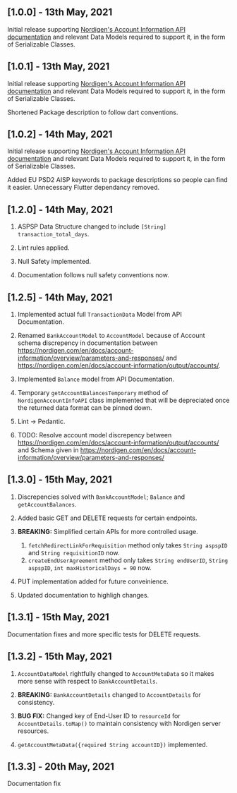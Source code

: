 ## [1.0.0] - 13th May, 2021

Initial release supporting [Nordigen's Account Information API documentation](https://nordigen.com/en/account_information_documenation/integration/quickstart_guide/) and relevant Data Models required to support it, in the form of Serializable Classes.

## [1.0.1] - 13th May, 2021

Initial release supporting [Nordigen's Account Information API documentation](https://nordigen.com/en/account_information_documenation/integration/quickstart_guide/) and relevant Data Models required to support it, in the form of Serializable Classes.

Shortened Package description to follow dart conventions.

## [1.0.2] - 14th May, 2021

Initial release supporting [Nordigen's Account Information API documentation](https://nordigen.com/en/account_information_documenation/integration/quickstart_guide/) and relevant Data Models required to support it, in the form of Serializable Classes.

Added EU PSD2 AISP keywords to package descriptions so people can find it easier. Unnecessary Flutter dependancy removed.

## [1.2.0] - 14th May, 2021

1. ASPSP Data Structure changed to include  `[String] transaction_total_days`.

2. Lint rules applied.

3. Null Safety implemented.

4. Documentation follows null safety conventions now.

## [1.2.5] - 14th May, 2021

1. Implemented actual full `TransactionData` Model from API Documentation.

2. Renamed `BankAccountModel` to `AccountModel` because of Account schema discrepency in documentation between <https://nordigen.com/en/docs/account-information/overview/parameters-and-responses/> and <https://nordigen.com/en/docs/account-information/output/accounts/>.
3. Implemented `Balance` model from API Documentation.

4. Temporary `getAccountBalancesTemporary` method of `NordigenAccountInfoAPI` class implemented that will be depreciated once the returned data format can be pinned down.

5. Lint -> Pedantic.

6. TODO: Resolve account model discrepency between <https://nordigen.com/en/docs/account-information/output/accounts/> and Schema given in <https://nordigen.com/en/docs/account-information/overview/parameters-and-responses/>

## [1.3.0] - 15th May, 2021

1. Discrepencies solved with `BankAccountModel`; `Balance` and `getAccountBalances`.

2. Added basic GET and DELETE requests for certain endpoints.

3. **BREAKING:** Simplified certain APIs for more controlled usage.
   1. `fetchRedirectLinkForRequisition` method only takes `String aspspID` and `String requisitionID` now.
   2. `createEndUserAgreement` method only takes `String endUserID`,  `String aspspID`, `int maxHistoricalDays = 90` now.

4. PUT implementation added for future conveinience.

5. Updated documentation to highligh changes.

## [1.3.1] - 15th May, 2021

Documentation fixes and more specific tests for DELETE requests.

## [1.3.2] - 15th May, 2021

1. `AccountDataModel` rightfully changed to `AccountMetaData` so it makes more sense with respect to `BankAccountDetails`.

2. **BREAKING:** `BankAccountDetails` changed to `AccountDetails` for consistency.

3. **BUG FIX:** Changed key of End-User ID to `resourceId` for `AccountDetails.toMap()` to maintain consistency with Nordigen server resources.

4. `getAccountMetaData({required String accountID})` implemented.

## [1.3.3] - 20th May, 2021

Documentation fix
